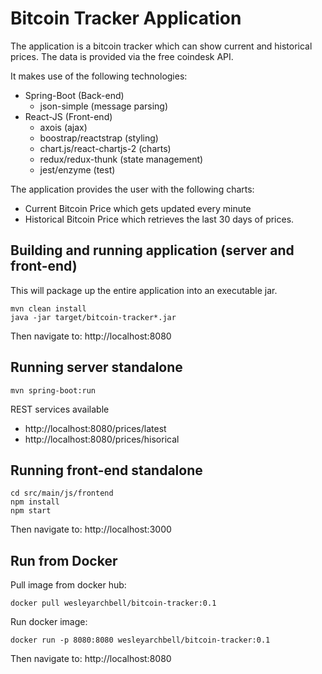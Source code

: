 # Bitcoin Tracker Application

The application is a bitcoin tracker which can show current and historical prices.
The data is provided via the free coindesk API.

It makes use of the following technologies:

* Spring-Boot (Back-end) 
  * json-simple (message parsing)
* React-JS (Front-end)
  * axois (ajax)
  * boostrap/reactstrap (styling)
  * chart.js/react-chartjs-2 (charts)
  * redux/redux-thunk (state management)
  * jest/enzyme (test)

The application provides the user with the following charts:

* Current Bitcoin Price which gets updated every minute
* Historical Bitcoin Price which retrieves the last 30 days of prices.

## Building and running application (server and front-end)
This will package up the entire application into an executable jar.
```
mvn clean install
java -jar target/bitcoin-tracker*.jar
```
Then navigate to: http://localhost:8080

## Running server standalone
```
mvn spring-boot:run
```
REST services available
* http://localhost:8080/prices/latest
* http://localhost:8080/prices/hisorical

## Running front-end standalone
```
cd src/main/js/frontend
npm install
npm start
```
Then navigate to: http://localhost:3000

## Run from Docker

Pull image from docker hub:
```
docker pull wesleyarchbell/bitcoin-tracker:0.1
```

Run docker image:
```
docker run -p 8080:8080 wesleyarchbell/bitcoin-tracker:0.1
```
Then navigate to: http://localhost:8080
